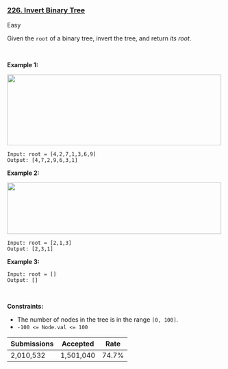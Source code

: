 ### [226. Invert Binary Tree](https://leetcode.com/problems/invert-binary-tree/)

Easy

Given the `` root `` of a binary tree, invert the tree, and return _its root_.

 

<strong class="example">Example 1:</strong>

<img alt="" src="https://assets.leetcode.com/uploads/2021/03/14/invert1-tree.jpg" style="width: 500px; height: 165px;"/>

```
Input: root = [4,2,7,1,3,6,9]
Output: [4,7,2,9,6,3,1]
```

<strong class="example">Example 2:</strong>

<img alt="" src="https://assets.leetcode.com/uploads/2021/03/14/invert2-tree.jpg" style="width: 500px; height: 120px;"/>

```
Input: root = [2,1,3]
Output: [2,3,1]
```

<strong class="example">Example 3:</strong>

```
Input: root = []
Output: []
```

 

__Constraints:__

*   The number of nodes in the tree is in the range `` [0, 100] ``.
*   `` -100 <= Node.val <= 100 ``

| Submissions    | Accepted     | Rate   |
| -------------- | ------------ | ------ |
| 2,010,532 | 1,501,040 | 74.7% |
